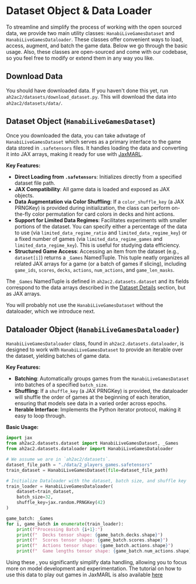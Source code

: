 # Dataset Object & Data Loader

To streamline and simplify the process of working with the open sourced data, we provide two main utility classes: `HanabiLiveGamesDataset` and `HanabiLiveGamesDataloader`. These classes offer convenient ways to load, access, augment, and batch the game data. Below we go through the basic usage. Also, these classes are open-sourced and come with our codebase, so you feel free to modify or extend them in any way you like.

## Download Data

You should have downloaded data. If you haven't done this yet, run `ah2ac2/datasets/download_dataset.py`. This will download the data into `ah2ac2/datasets/data/`.

## Dataset Object (`HanabiLiveGamesDataset`)


Once you downloaded the data, you can take advatage of `HanabiLiveGamesDataset` which serves as a primary interface to the game data stored in `.safetensors` files. It handles loading the data and converting it into JAX arrays, making it ready for use with [JaxMARL](https://github.com/FLAIROx/JaxMARL).

**Key Features:**

*   **Direct Loading from `.safetensors`**: Initializes directly from a specified dataset file path.
*   **JAX Compatibility**: All game data is loaded and exposed as JAX objects.
*   **Data Augmentation via Color Shuffling**: If a `color_shuffle_key` (a JAX PRNGKey) is provided during initialization, the class can perform on-the-fly color permutation for card colors in decks and hint actions.
*   **Support for Limited Data Regimes**: Facilitates experiments with smaller portions of the dataset. You can specify either a percentage of the data to use (via `limited_data_regime_ratio` and `limited_data_regime_key`) or a fixed number of games (via `limited_data_regime_games` and `limited_data_regime_key`). This is useful for studying data efficiency.
*   **Structured Game Access**: Accessing an item from the dataset (e.g., `dataset[i]`) returns a `_Games` NamedTuple. This tuple neatly organizes all related JAX arrays for a game (or a batch of games if slicing), including `game_ids`, `scores`, `decks`, `actions`, `num_actions`, and `game_len_masks`.

The `_Games` NamedTuple is defined in `ah2ac2.datasets.dataset` and its fields correspond to the data arrays described in the [Dataset Details](./details.md#data-format-and-structure) section, but as JAX arrays.

You will probably not use the `HanabiLiveGamesDataset` without the dataloader, which we introduce next.

## Dataloader Object (`HanabiLiveGamesDataloader`)

`HanabiLiveGamesDataloader` class, found in `ah2ac2.datasets.dataloader`, is designed to work with `HanabiLiveGamesDataset` to provide an iterable over the dataset, yielding batches of game data.

**Key Features:**

*   **Batching**: Automatically groups games from the `HanabiLiveGamesDataset` into batches of a specified `batch_size`.
*   **Shuffling**: If a `shuffle_key` (a JAX PRNGKey) is provided, the dataloader will shuffle the order of games at the beginning of each iteration, ensuring that models see data in a varied order across epochs.
*   **Iterable Interface**: Implements the Python iterator protocol, making it easy to loop through.

**Basic Usage:**

```python
import jax
from ah2ac2.datasets.dataset import HanabiLiveGamesDataset, _Games
from ah2ac2.datasets.dataloader import HanabiLiveGamesDataloader

# We assume we are in `ah2ac2/datasets`.
dataset_file_path = "./data/2_players_games.safetensors"
train_dataset = HanabiLiveGamesDataset(file=dataset_file_path)

# Initialize Dataloader with the dataset, batch size, and shuffle key
train_loader = HanabiLiveGamesDataloader(
    dataset=train_dataset,
    batch_size=32,
    shuffle_key=jax.random.PRNGKey(42)
)

game_batch: _Games
for i, game_batch in enumerate(train_loader):
    print(f"Processing Batch {i+1}:")
    print(f"  Decks tensor shape: {game_batch.decks.shape}")
    print(f"  Scores tensor shape: {game_batch.scores.shape}")
    print(f"  Actions tensor shape: {game_batch.actions.shape}")
    print(f"  Game lengths tensor shape: {game_batch.num_actions.shape}")

```
Using these , you significantly simplify data handling, allowing you to focus more on model development and experimentation.
The tutorial on how to use this data to play out games in JaxMARL is also available [here](tutorial.md)